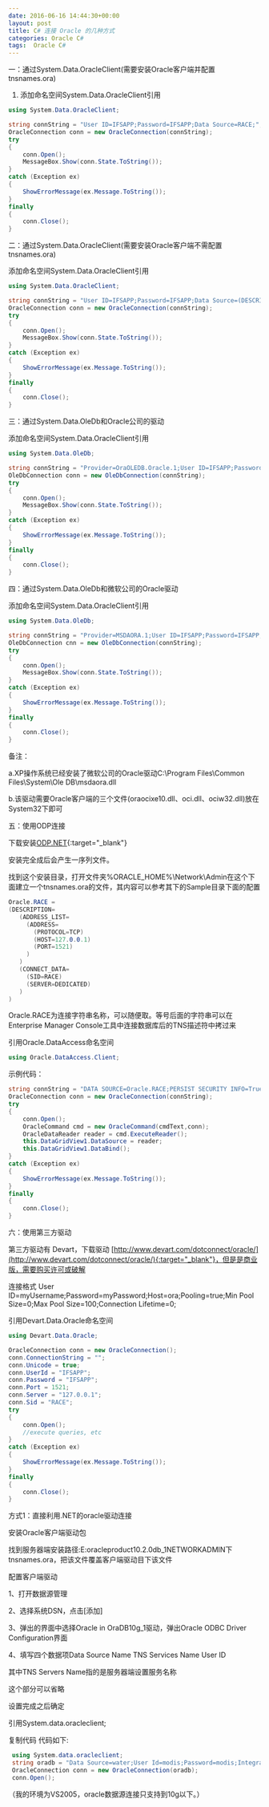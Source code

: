 ```yaml
---
date: 2016-06-16 14:44:30+00:00
layout: post
title: C# 连接 Oracle 的几种方式
categories: Oracle C#
tags:  Oracle C#
---
```


一：通过System.Data.OracleClient(需要安装Oracle客户端并配置tnsnames.ora)

1. 添加命名空间System.Data.OracleClient引用

``` c#
using System.Data.OracleClient;

string connString = "User ID=IFSAPP;Password=IFSAPP;Data Source=RACE;";
OracleConnection conn = new OracleConnection(connString);
try
{
    conn.Open();
    MessageBox.Show(conn.State.ToString());
}
catch (Exception ex)
{
    ShowErrorMessage(ex.Message.ToString());
}
finally
{
    conn.Close();
}
```
二：通过System.Data.OracleClient(需要安装Oracle客户端不需配置tnsnames.ora)

添加命名空间System.Data.OracleClient引用

``` c#
using System.Data.OracleClient;

string connString = "User ID=IFSAPP;Password=IFSAPP;Data Source=(DESCRIPTION = (ADDRESS_LIST= (ADDRESS = (PROTOCOL = TCP)(HOST = 127.0.0.1)(PORT = 1521))) (CONNECT_DATA = (SERVICE_NAME = RACE)))";
OracleConnection conn = new OracleConnection(connString);
try
{
    conn.Open();
    MessageBox.Show(conn.State.ToString());
}
catch (Exception ex)
{
    ShowErrorMessage(ex.Message.ToString());
}
finally
{
    conn.Close();
}
```

三：通过System.Data.OleDb和Oracle公司的驱动

添加命名空间System.Data.OracleClient引用

``` c#
using System.Data.OleDb;

string connString = "Provider=OraOLEDB.Oracle.1;User ID=IFSAPP;Password=IFSAPP;Data Source=(DESCRIPTION = (ADDRESS_LIST= (ADDRESS = (PROTOCOL = TCP)(HOST = 127.0.0.1)(PORT = 1521))) (CONNECT_DATA = (SERVICE_NAME = RACE)))";
OleDbConnection conn = new OleDbConnection(connString);
try
{
    conn.Open();
    MessageBox.Show(conn.State.ToString());
}
catch (Exception ex)
{
    ShowErrorMessage(ex.Message.ToString());
}
finally
{
    conn.Close();
}
``` 

四：通过System.Data.OleDb和微软公司的Oracle驱动

添加命名空间System.Data.OracleClient引用

``` c#
using System.Data.OleDb;

string connString = "Provider=MSDAORA.1;User ID=IFSAPP;Password=IFSAPP;Data Source=(DESCRIPTION = (ADDRESS_LIST= (ADDRESS = (PROTOCOL = TCP)(HOST = 127.0.0.1)(PORT = 1521))) (CONNECT_DATA = (SERVICE_NAME = RACE)))";
OleDbConnection cnn = new OleDbConnection(connString);
try
{
    conn.Open();
    MessageBox.Show(conn.State.ToString());
}
catch (Exception ex)
{
    ShowErrorMessage(ex.Message.ToString());
}
finally
{
    conn.Close();
}
```

备注：

a.XP操作系统已经安装了微软公司的Oracle驱动C:\Program Files\Common Files\System\Ole DB\msdaora.dll

b.该驱动需要Oracle客户端的三个文件(oraocixe10.dll、oci.dll、ociw32.dll)放在System32下即可

五：使用ODP连接

下载安装[ODP.NET](http://www.oracle.com/technetwork/developer-tools/visual-studio/downloads/index.html){:target="_blank"}

安装完全成后会产生一序列文件。

找到这个安装目录，打开文件夹%ORACLE_HOME%\Network\Admin在这个下面建立一个tnsnames.ora的文件，其内容可以参考其下的Sample目录下面的配置
``` c#
Oracle.RACE =
(DESCRIPTION=
   (ADDRESS_LIST=
     (ADDRESS=
       (PROTOCOL=TCP)
       (HOST=127.0.0.1)
       (PORT=1521)
     )
   )
   (CONNECT_DATA=
     (SID=RACE)
     (SERVER=DEDICATED)
   )
)
```

Oracle.RACE为连接字符串名称，可以随便取。等号后面的字符串可以在Enterprise Manager Console工具中连接数据库后的TNS描述符中拷过来

引用Oracle.DataAccess命名空间

``` c#
using Oracle.DataAccess.Client;
```

示例代码：

``` c#
string connString = "DATA SOURCE=Oracle.RACE;PERSIST SECURITY INFO=True;USER ID=IFSAPP;password=IFSAPP";
OracleConnection conn = new OracleConnection(connString);
try
{
    conn.Open();
    OracleCommand cmd = new OracleCommand(cmdText,conn);
    OracleDataReader reader = cmd.ExecuteReader();
    this.DataGridView1.DataSource = reader;
    this.DataGridView1.DataBind();
}
catch (Exception ex)
{
    ShowErrorMessage(ex.Message.ToString());
}
finally
{
    conn.Close();
}
```

六：使用第三方驱动

第三方驱动有 Devart，下载驱动 [http://www.devart.com/dotconnect/oracle/](http://www.devart.com/dotconnect/oracle/){:target="_blank"}，但是是商业版，需要购买许可或破解

连接格式 User ID=myUsername;Password=myPassword;Host=ora;Pooling=true;Min Pool Size=0;Max Pool Size=100;Connection Lifetime=0;

引用Devart.Data.Oracle命名空间

``` c#
using Devart.Data.Oracle;

OracleConnection conn = new OracleConnection();
conn.ConnectionString = "";
conn.Unicode = true;
conn.UserId = "IFSAPP";
conn.Password = "IFSAPP";
conn.Port = 1521;
conn.Server = "127.0.0.1";
conn.Sid = "RACE";
try
{
    conn.Open();
    //execute queries, etc
}
catch (Exception ex)
{
    ShowErrorMessage(ex.Message.ToString());
}
finally
{
    conn.Close();
}
```

方式1：直接利用.NET的oracle驱动连接

安装Oracle客户端驱动包

找到服务器端安装路径:E:oracleproduct10.2.0db_1NETWORKADMIN下tnsnames.ora，把该文件覆盖客户端驱动目下该文件

配置客户端驱动

1、打开数据源管理

2、选择系统DSN，点击[添加]

3、弹出的界面中选择Oracle in OraDB10g_1驱动，弹出Oracle ODBC  Driver  Configuration界面

4、填写四个数据项Data Source Name    TNS  Services Name  User ID

其中TNS Servers Name指的是服务器端设置服务名称

这个部分可以省略

设置完成之后确定

引用System.data.oracleclient;

复制代码 代码如下:

``` c#
 using System.data.oracleclient;
 string oradb = "Data Source=water;User Id=modis;Password=modis;Integrated Security=no";
 OracleConnection conn = new OracleConnection(oradb);
 conn.Open();
```

（我的环境为VS2005，oracle数据源连接只支持到10g以下。）
